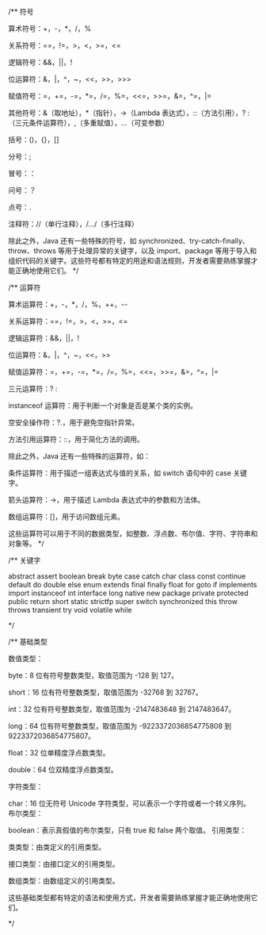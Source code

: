 /**
符号

算术符号：+，-，*，/，%

关系符号：==，!=，>，<，>=，<=

逻辑符号：&&，||，!

位运算符：&，|，^，~，<<，>>，>>>

赋值符号：=，+=，-=，*=，/=，%=，<<=，>>=，&=，^=，|=

其他符号：&（取地址），*（指针），->（Lambda 表达式），::（方法引用），? :（三元条件运算符），,（多重赋值），...（可变参数）

括号：()，{}，[]

分号：;

冒号：：

问号：？

点号：.

注释符：//（单行注释），/.../（多行注释）

除此之外，Java 还有一些特殊的符号，如 synchronized、try-catch-finally、throw、throws 等用于处理异常的关键字，以及 import、package 等用于导入和组织代码的关键字。这些符号都有特定的用途和语法规则，开发者需要熟练掌握才能正确地使用它们。
*/

/**
运算符

算术运算符：+，-，*，/，%，++，--

关系运算符：==，!=，>，<，>=，<=

逻辑运算符：&&，||，!

位运算符：&，|，^，~，<<，>>

赋值运算符：=，+=，-=，*=，/=，%=，<<=，>>=，&=，^=，|=

三元运算符：? :

instanceof 运算符：用于判断一个对象是否是某个类的实例。

空安全操作符：?.，用于避免空指针异常。

方法引用运算符：::，用于简化方法的调用。

除此之外，Java 还有一些特殊的运算符，如：

条件运算符：用于描述一组表达式与值的关系，如 switch 语句中的 case 关键字。

箭头运算符：->，用于描述 Lambda 表达式中的参数和方法体。

数组运算符：[]，用于访问数组元素。

这些运算符可以用于不同的数据类型，如整数、浮点数、布尔值、字符、字符串和对象等。
*/

/**
关键字

abstract    assert      boolean     break       byte
case        catch       char        class       const
continue    default     do          double      else
enum        extends     final       finally     float
for         goto        if          implements  import
instanceof  int         interface   long        native
new         package     private     protected   public
return      short       static      strictfp    super
switch      synchronized this        throw       throws
transient   try         void        volatile    while

*/

/**
基础类型

数值类型：

byte：8 位有符号整数类型，取值范围为 -128 到 127。

short：16 位有符号整数类型，取值范围为 -32768 到 32767。

int：32 位有符号整数类型，取值范围为 -2147483648 到 2147483647。

long：64 位有符号整数类型，取值范围为 -9223372036854775808 到 9223372036854775807。

float：32 位单精度浮点数类型。

double：64 位双精度浮点数类型。

字符类型：

char：16 位无符号 Unicode 字符类型，可以表示一个字符或者一个转义序列。
布尔类型：

boolean：表示真假值的布尔类型，只有 true 和 false 两个取值。
引用类型：

类类型：由类定义的引用类型。

接口类型：由接口定义的引用类型。

数组类型：由数组定义的引用类型。

这些基础类型都有特定的语法和使用方式，开发者需要熟练掌握才能正确地使用它们。

*/
